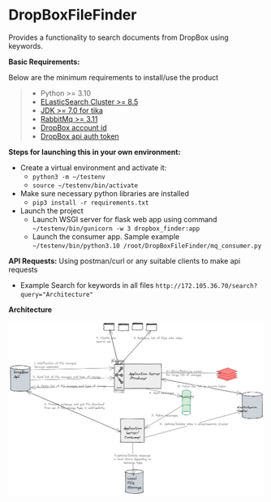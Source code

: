 # DropBoxFileFinder
Provides a functionality to search documents from DropBox using keywords.

**Basic Requirements:**

Below are the minimum requirements to install/use the product
> * Python >= 3.10 
> * [ELasticSearch Cluster >= 8.5](https://www.elastic.co/guide/en/elasticsearch/reference/current/install-elasticsearch.html)
> * [JDK >= 7.0 for tika](https://docs.oracle.com/en/java/javase/18/install/overview-jdk-installation.html) 
> * [RabbitMq >= 3.11](https://www.rabbitmq.com/download.html)
> * [DropBox account id](https://www.dropbox.com/developers/documentation/http/documentation#users-get_current_account)
> * [DropBox api auth token](https://developers.dropbox.com/oauth-guide#:~:text=If%20you'd%20like%20to,of%20your%20app%20settings%20page.) 

**Steps for launching this in your own environment:**
* Create a virtual environment and activate it:  
    * `python3 -m ~/testenv`
    * `source ~/testenv/bin/activate`
* Make sure necessary python libraries are installed 
    * `pip3 install -r requirements.txt`
* Launch the project
    * Launch WSGI server for flask web app using command `~/testenv/bin/gunicorn -w 3 dropbox_finder:app`
    * Launch the consumer app. Sample example `~/testenv/bin/python3.10 /root/DropBoxFileFinder/mq_consumer.py`
  

**API Requests:**
Using postman/curl or any suitable clients to make api requests

* Example Search for keywords in all files `http://172.105.36.70/search?query="Architecture"`

**Architecture**

![diagram](./architecture.jpg)
